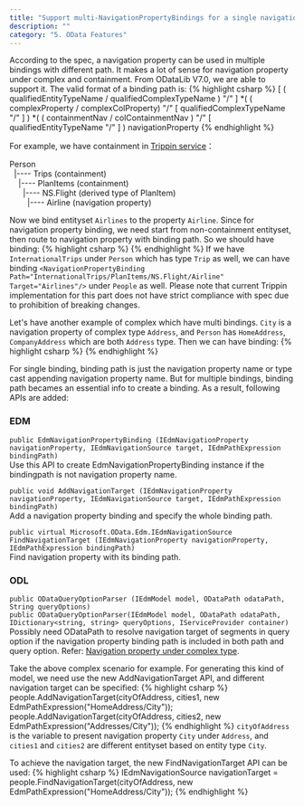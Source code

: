 ```yaml
---
title: "Support multi-NavigationPropertyBindings for a single navigation property"
description: ""
category: "5. OData Features"
---
```


According to the spec, a navigation property can be used in multiple bindings with different path. It makes a lot of sense for navigation property under complex and containment. From ODataLib V7.0, we are able to support it.
The valid format of a binding path is:
{% highlight csharp %}
[ ( qualifiedEntityTypeName / qualifiedComplexTypeName ) "/" ] 
                    *( ( complexProperty / complexColProperty) "/" [ qualifiedComplexTypeName "/" ] ) 
                    *( ( containmentNav / colContainmentNav ) "/" [ qualifiedEntityTypeName "/" ] )
                    navigationProperty
{% endhighlight %}

For example, we have containment in [Trippin service](http://services.odata.org/V4/(S(qqntzoewadope25a3bh2d5bi))/TripPinServiceRW/$metadata)：

Person <br />
&nbsp;&nbsp;|---- Trips (containment) <br />
&nbsp;&nbsp;&nbsp;&nbsp;|---- PlanItems (containment) <br />
&nbsp;&nbsp;&nbsp;&nbsp;&nbsp;&nbsp;|---- NS.Flight (derived type of PlanItem) <br />
&nbsp;&nbsp;&nbsp;&nbsp;&nbsp;&nbsp;&nbsp;&nbsp;|---- Airline (navigation property) <br />

Now we bind entityset `Airlines` to the property `Airline`. Since for navigation property binding, we need start from non-containment entityset, then route to navigation property with binding path. So we should have binding:
{% highlight csharp %}
<EntitySet Name="People" EntityType="NS.Person">
    <NavigationPropertyBinding Path="Trips/PlanItems/NS.Flight/Airline" Target="Airlines"/>
</EntitySet>
{% endhighlight %}
If we have `InternationalTrips` under `Person` which has type `Trip` as well, we can have binding `<NavigationPropertyBinding Path="InternationalTrips/PlanItems/NS.Flight/Airline" Target="Airlines"/>` under `People` as well.
Please note that current Trippin implementation for this part does not have strict compliance with spec due to prohibition of breaking changes.

Let's have another example of complex which have multi bindings. `City` is a navigation property of complex type `Address`, and `Person` has `HomeAddress`, `CompanyAddress` which are both `Address` type. Then we can have binding:
{% highlight csharp %}
<EntitySet Name="People" EntityType="Sample.Person">
    <NavigationPropertyBinding Path="HomeAddress/City" Target="Cities1" />
    <NavigationPropertyBinding Path="CompanyAddress/City" Target="Cities2" />
</EntitySet>
{% endhighlight %}

For single binding, binding path is just the navigation property name or type cast appending navigation property name. But for multiple bindings, binding path becames an essential info to create a binding.
As a result, following APIs are added:

### EDM ###
`public EdmNavigationPropertyBinding (IEdmNavigationProperty navigationProperty, IEdmNavigationSource target, IEdmPathExpression bindingPath)` <br />
Use this API to create EdmNavigationPropertyBinding instance if the bindingpath is not navigation property name.

 `public void AddNavigationTarget (IEdmNavigationProperty navigationProperty, IEdmNavigationSource target, IEdmPathExpression bindingPath)` <br />
Add a navigation property binding and specify the whole binding path.

`public virtual Microsoft.OData.Edm.IEdmNavigationSource FindNavigationTarget (IEdmNavigationProperty navigationProperty, IEdmPathExpression bindingPath)` <br />
Find navigation property with its binding path.
	
### ODL ###
`public ODataQueryOptionParser (IEdmModel model, ODataPath odataPath, String queryOptions)` <br />
`public ODataQueryOptionParser(IEdmModel model, ODataPath odataPath, IDictionary<string, string> queryOptions, IServiceProvider container)` <br />
Possibly need ODataPath to resolve navigation target of segments in query option if the navigation property binding path is included in both path and query option. Refer: [Navigation property under complex type](http://luoyan0517.github.io/odata.net/v7/#06-18-navigation-under-complex).

Take the above complex scenario for example. For generating this kind of model, we need use the new AddNavigationTarget API, and different navigation target can be specified:
{% highlight csharp %}
people.AddNavigationTarget(cityOfAddress, cities1, new EdmPathExpression("HomeAddress/City"));
people.AddNavigationTarget(cityOfAddress, cities2, new EdmPathExpression("Addresses/City"));
{% endhighlight %}
`cityOfAddress` is the variable to present navigation property `City` under `Address`, and `cities1` and `cities2` are different entityset based on entity type `City`.

To achieve the navigation target, the new FindNavigationTarget API can be used:
{% highlight csharp %}
IEdmNavigationSource navigationTarget = people.FindNavigationTarget(cityOfAddress, new EdmPathExpression("HomeAddress/City"));
{% endhighlight %}

